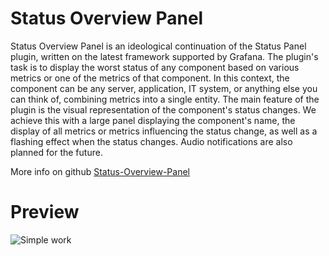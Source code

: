# Status Overview Panel

Status Overview Panel is an ideological continuation of the Status Panel plugin, written on the latest framework supported by Grafana.
The plugin's task is to display the worst status of any component based on various metrics or one of the metrics of that component.
In this context, the component can be any server, application, IT system, or anything else you can think of, combining metrics into a single entity.
The main feature of the plugin is the visual representation of the component's status changes.
We achieve this with a large panel displaying the component's name, the display of all metrics or metrics influencing the status change, as well as a flashing effect when the status changes.
Audio notifications are also planned for the future.

More info on github [Status-Overview-Panel](https://github.com/serrrios/Status-Overview-Panel)

# Preview
![Simple work](https://raw.githubusercontent.com/serrrios/Status-Overview-Panel/master/img/preview_transparent.png)